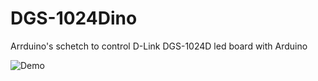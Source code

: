 # DGS-1024Dino
Arrduino's schetch to control D-Link DGS-1024D led board with Arduino

![Demo](https://github.com/bigjohnson/GitHubAssets/blob/master/DGS-1024Dino/DGS-1024D.gif?raw=true)
